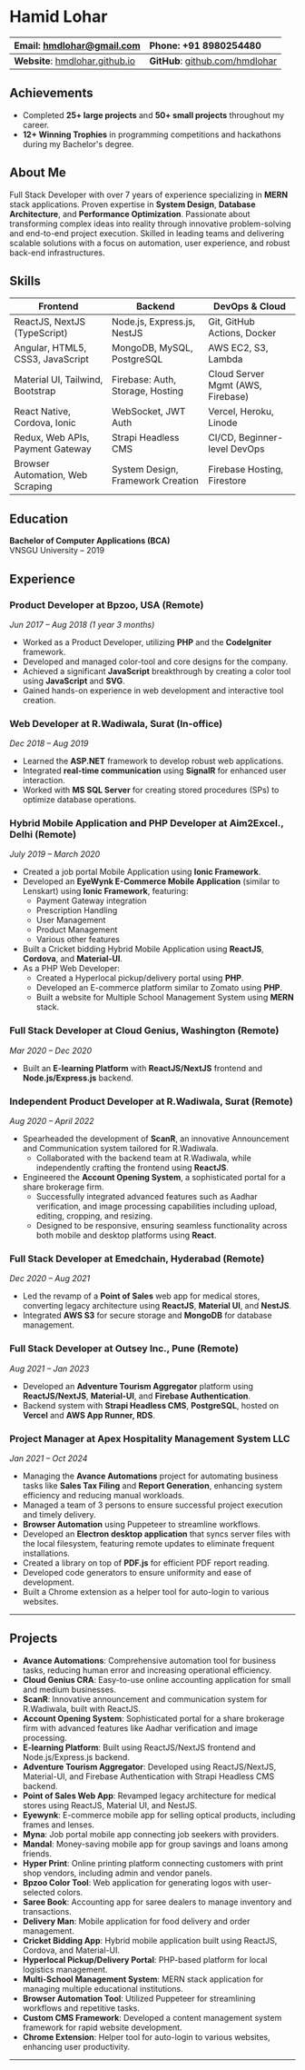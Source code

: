 # Hamid Lohar

| **Email**: hmdlohar@gmail.com                                 | **Phone**: +91 8980254480                                      |
| :------------------------------------------------------------ | :------------------------------------------------------------- |
| **Website**: [hmdlohar.github.io](https://hmdlohar.github.io) | **GitHub**: [github.com/hmdlohar](https://github.com/hmdlohar) |

## Achievements

- Completed **25+ large projects** and **50+ small projects** throughout my career.
- **12+ Winning Trophies** in programming competitions and hackathons during my Bachelor's degree.

## About Me

Full Stack Developer with over 7 years of experience specializing in **MERN** stack applications. Proven expertise in **System Design**, **Database Architecture**, and **Performance Optimization**. Passionate about transforming complex ideas into reality through innovative problem-solving and end-to-end project execution. Skilled in leading teams and delivering scalable solutions with a focus on automation, user experience, and robust back-end infrastructures.

## Skills

| **Frontend**                     | **Backend**                       | **DevOps & Cloud**                |
| -------------------------------- | --------------------------------- | --------------------------------- |
| ReactJS, NextJS (TypeScript)     | Node.js, Express.js, NestJS       | Git, GitHub Actions, Docker       |
| Angular, HTML5, CSS3, JavaScript | MongoDB, MySQL, PostgreSQL        | AWS EC2, S3, Lambda               |
| Material UI, Tailwind, Bootstrap | Firebase: Auth, Storage, Hosting  | Cloud Server Mgmt (AWS, Firebase) |
| React Native, Cordova, Ionic     | WebSocket, JWT Auth               | Vercel, Heroku, Linode            |
| Redux, Web APIs, Payment Gateway | Strapi Headless CMS               | CI/CD, Beginner-level DevOps      |
| Browser Automation, Web Scraping | System Design, Framework Creation | Firebase Hosting, Firestore       |

## Education

**Bachelor of Computer Applications (BCA)**  
VNSGU University – 2019

<div style="page-break-inside: avoid;">

## Experience

### Product Developer at Bpzoo, USA (Remote)

_Jun 2017 – Aug 2018 (1 year 3 months)_

- Worked as a Product Developer, utilizing **PHP** and the **CodeIgniter** framework.
- Developed and managed color-tool and core designs for the company.
- Achieved a significant **JavaScript** breakthrough by creating a color tool using **JavaScript** and **SVG**.
- Gained hands-on experience in web development and interactive tool creation.
</div>
<div style="page-break-inside: avoid;">

### **Web Developer** at R.Wadiwala, Surat (In-office)

_Dec 2018 – Aug 2019_

- Learned the **ASP.NET** framework to develop robust web applications.
- Integrated **real-time communication** using **SignalR** for enhanced user interaction.
- Worked with **MS SQL Server** for creating stored procedures (SPs) to optimize database operations.
</div>

<div style="page-break-inside: avoid;">

### Hybrid Mobile Application and PHP Developer at Aim2Excel., Delhi (Remote)

_July 2019 – March 2020_

- Created a job portal Mobile Application using **Ionic Framework**.
- Developed an **EyeWynk E-Commerce Mobile Application** (similar to Lenskart) using **Ionic Framework**, featuring:
  - Payment Gateway integration
  - Prescription Handling
  - User Management
  - Product Management
  - Various other features
- Built a Cricket bidding Hybrid Mobile Application using **ReactJS**, **Cordova**, and **Material-UI**.
- As a PHP Web Developer:
  - Created a Hyperlocal pickup/delivery portal using **PHP**.
  - Developed an E-commerce platform similar to Zomato using **PHP**.
  - Built a website for Multiple School Management System using **MERN** stack.
  </div>

<div style="page-break-inside: avoid;">

### **Full Stack Developer** at Cloud Genius, Washington (Remote)

_Mar 2020 – Dec 2020_

- Built an **E-learning Platform** with **ReactJS/NextJS** frontend and **Node.js/Express.js** backend.
</div>

<div style="page-break-inside: avoid;">

### Independent Product Developer at R.Wadiwala, Surat (Remote)

_Aug 2020 – April 2022_

- Spearheaded the development of **ScanR**, an innovative Announcement and Communication system tailored for R.Wadiwala.
  - Collaborated with the backend team at R.Wadiwala, while independently crafting the frontend using **ReactJS**.
- Engineered the **Account Opening System**, a sophisticated portal for a share brokerage firm.
  - Successfully integrated advanced features such as Aadhar verification, and image processing capabilities including upload, editing, cropping, and resizing.
  - Designed to be responsive, ensuring seamless functionality across both mobile and desktop platforms using **React**.

</div>

<div style="page-break-inside: avoid;">

### **Full Stack Developer** at Emedchain, Hyderabad (Remote)

_Dec 2020 – Aug 2021_

- Led the revamp of a **Point of Sales** web app for medical stores, converting legacy architecture using **ReactJS**, **Material UI**, and **NestJS**.
- Integrated **AWS S3** for secure storage and **MongoDB** for database management.

</div>

<div style="page-break-inside: avoid;">

### **Full Stack Developer** at Outsey Inc., Pune (Remote)

_Aug 2021 – Jan 2023_

- Developed an **Adventure Tourism Aggregator** platform using **ReactJS/NextJS**, **Material-UI**, and **Firebase Authentication**.
- Backend system with **Strapi Headless CMS**, **PostgreSQL**, hosted on **Vercel** and **AWS App Runner, RDS**.

</div>

<div style="page-break-inside: avoid;">

### **Project Manager** at Apex Hospitality Management System LLC

_Jan 2021 – Oct 2024_

- Managing the **Avance Automations** project for automating business tasks like **Sales Tax Filing** and **Report Generation**, enhancing system efficiency and reducing manual workloads.
- Managed a team of 3 persons to ensure successful project execution and timely delivery.
- **Browser Automation** using Puppeteer to streamline workflows.
- Developed an **Electron desktop application** that syncs server files with the local filesystem, featuring remote updates to eliminate frequent installations.
- Created a library on top of **PDF.js** for efficient PDF report reading.
- Developed code generators to ensure uniformity and ease of development.
- Built a Chrome extension as a helper tool for auto-login to various websites.

</div>

---

## Projects

- **Avance Automations**: Comprehensive automation tool for business tasks, reducing human error and increasing operational efficiency.
- **Cloud Genius CRA**: Easy-to-use online accounting application for small and medium businesses.
- **ScanR**: Innovative announcement and communication system for R.Wadiwala, built with ReactJS.
- **Account Opening System**: Sophisticated portal for a share brokerage firm with advanced features like Aadhar verification and image processing.
- **E-learning Platform**: Built using ReactJS/NextJS frontend and Node.js/Express.js backend.
- **Adventure Tourism Aggregator**: Developed using ReactJS/NextJS, Material-UI, and Firebase Authentication with Strapi Headless CMS backend.
- **Point of Sales Web App**: Revamped legacy architecture for medical stores using ReactJS, Material UI, and NestJS.
- **Eyewynk**: E-commerce mobile app for selling optical products, including frames and lenses.
- **Myna**: Job portal mobile app connecting job seekers with providers.
- **Mandal**: Money-saving mobile app for group savings and loans among friends.
- **Hyper Print**: Online printing platform connecting customers with print shop vendors, including admin and vendor panels.
- **Bpzoo Color Tool**: Web application for generating logos with user-selected colors.
- **Saree Book**: Accounting app for saree dealers to manage inventory and transactions.
- **Delivery Man**: Mobile application for food delivery and order management.
- **Cricket Bidding App**: Hybrid mobile application built using ReactJS, Cordova, and Material-UI.
- **Hyperlocal Pickup/Delivery Portal**: PHP-based platform for local logistics management.
- **Multi-School Management System**: MERN stack application for managing multiple educational institutions.
- **Browser Automation Tool**: Utilized Puppeteer for streamlining workflows and repetitive tasks.
- **Custom CMS Framework**: Developed a content management system framework for rapid website development.
- **Chrome Extension**: Helper tool for auto-login to various websites, enhancing user productivity.

---
